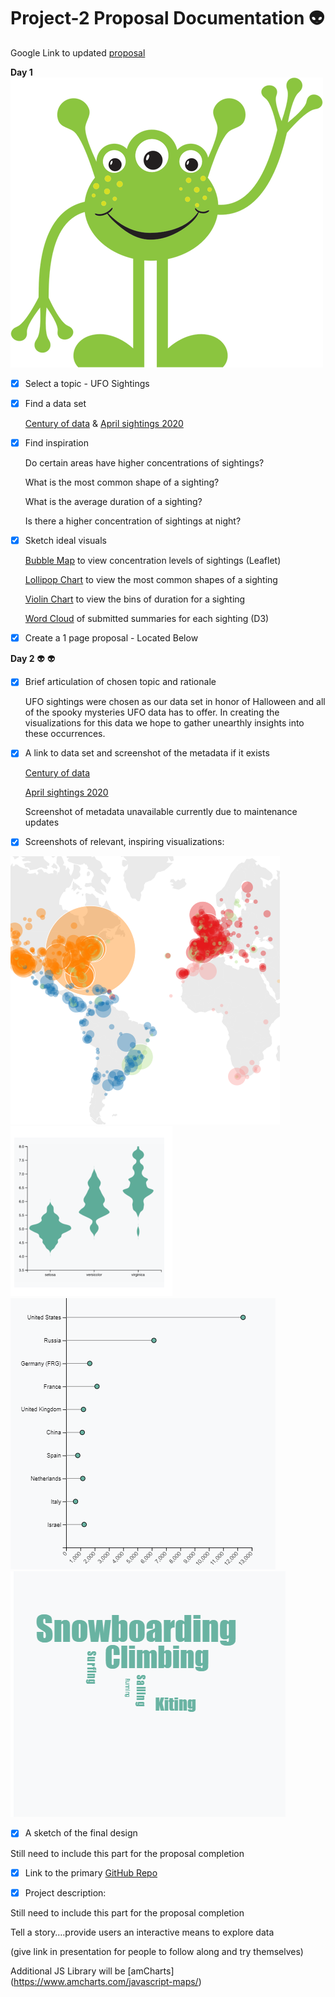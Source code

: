 # Project-2 Proposal Documentation :alien:

Google Link to updated [proposal](https://docs.google.com/document/d/14rFwvynL-YJ0MM7xedddwkO3Q1a9UyU8ihTxuZySc38/edit)

**Day 1** <img src="/Images/Alien 1.png" alt="Alien 1"/>

 - [x] Select a topic  - UFO Sightings 

- [x] Find a data set 

	[Century of data](https://www.kaggle.com/NUFORC/ufo-sightings/metadata) & [April sightings 2020](http://www.nuforc.org/webreports/ndxe202004.html) 

- [x] Find inspiration 

	Do certain areas have higher concentrations of sightings?
	
	What is the most common shape of a sighting?
	
	What is the average duration of a sighting?
	
	Is there a higher concentration of sightings at night?

- [x] Sketch ideal visuals 

	[Bubble Map](https://www.d3-graph-gallery.com/bubblemap.html) to view concentration levels of sightings (Leaflet)
	
			
	[Lollipop Chart](https://www.d3-graph-gallery.com/lollipop.html) to view the most common shapes of a sighting 
		
		
	[Violin Chart](https://www.d3-graph-gallery.com/violin.html) to view the bins of duration for a sighting
	
		
		
	[Word Cloud](https://www.d3-graph-gallery.com/graph/wordcloud_size.html) of submitted summaries for each sighting (D3)
	
		
	
- [x] Create a 1 page proposal - Located Below 
	

**Day 2** :alien: :alien:

- [x] Brief articulation of chosen topic and rationale 

	UFO sightings were chosen as our data set in honor of Halloween and all of the spooky mysteries UFO data has to offer. In creating the visualizations for this data we hope to gather unearthly insights into these occurrences.

- [x] A link to data set and screenshot of the metadata if it exists 

	[Century of data](https://www.kaggle.com/NUFORC/ufo-sightings/metadata)
	
	[April sightings 2020](http://www.nuforc.org/webreports/ndxe202004.html) 
	
	Screenshot of metadata unavailable currently due to maintenance updates
	
	
- [x] Screenshots of relevant, inspiring visualizations:

<img src="/Images/Bubble Map ex.png" alt="Bubble Map ex"/>   <img src="/Images/Violin Chart ex.png" alt="Violin Chart ex"/>           
<img src="/Images/Lollipop Chart ex.png" alt="Lollipop Chart ex"/>   <img src="/Images/Word Chart ex.png" alt="Word Chart ex"/>




- [x] A sketch of the final design 

Still need to include this part for the proposal completion

- [x] Link to the primary [GitHub Repo](https://github.com/JuliaAlsop/Project-2.git)

	
- [x] Project description:

Still need to include this part for the proposal completion

Tell a story….provide users an interactive means to explore data 

(give link in presentation for people to follow along and try themselves)

Additional JS Library will be [amCharts] (https://www.amcharts.com/javascript-maps/)


